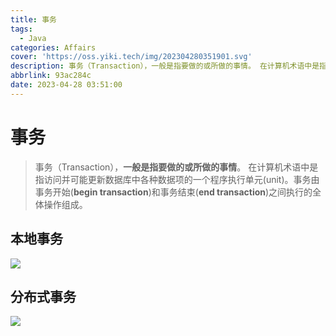 ```yaml
---
title: 事务
tags:
  - Java
categories: Affairs
cover: 'https://oss.yiki.tech/img/202304280351901.svg'
description: 事务（Transaction），一般是指要做的或所做的事情。 在计算机术语中是指访问并可能更新数据库中各种数据项的一个程序执行单元(unit)。事务由事务开始(begin transaction**)和事务结束(end transaction)之间执行的全体操作组成。
abbrlink: 93ac284c
date: 2023-04-28 03:51:00
---
```


# 事务

> 事务（Transaction），**一般是指要做的或所做的事情**。 在计算机术语中是指访问并可能更新数据库中各种数据项的一个程序执行单元(unit)。事务由事务开始(**begin transaction**)和事务结束(**end transaction**)之间执行的全体操作组成。

## 本地事务

![](https://oss.yiki.tech/img/202304280348891.png)

## 分布式事务

![](https://oss.yiki.tech/img/202304280348727.png)